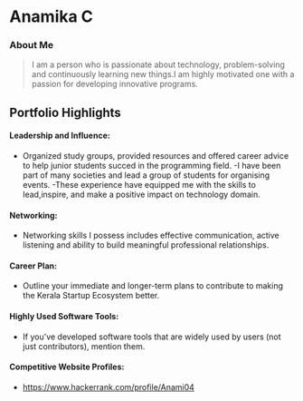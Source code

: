 # Anamika C

### About Me

> I am a person who is passionate about technology, problem-solving and continuously learning new things.I am highly motivated one with a passion for developing innovative programs.


## Portfolio Highlights


#### Leadership and Influence:

- Organized study groups, provided resources and offered career advice to help junior students succed in the programming field.
-I have been part of many societies and lead a group of students for organising events.
-These experience have equipped me with the skills to lead,inspire, and make a positive impact on technology domain. 

#### Networking:

- Networking skills I possess includes effective communication, active listening and ability to build meaningful professional relationships.

#### Career Plan:

- Outline your immediate and longer-term plans to contribute to making the Kerala Startup Ecosystem better.


#### Highly Used Software Tools:

- If you've developed software tools that are widely used by users (not just contributors), mention them.

#### Competitive Website Profiles:

- https://www.hackerrank.com/profile/Anami04


